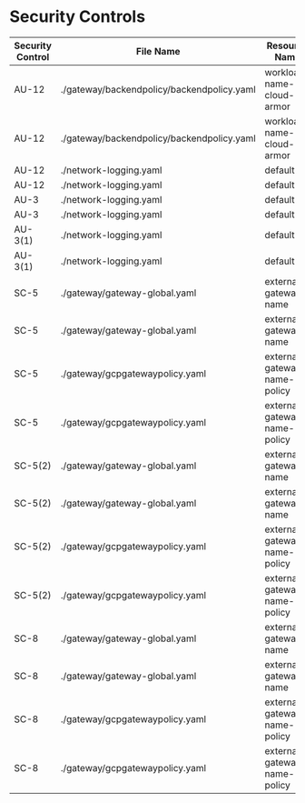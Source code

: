 # Security Controls

<!-- BEGINNING OF SECURITY CONTROLS LIST -->
|Security Control|File Name|Resource Name|
|---|---|---|
|AU-12|./gateway/backendpolicy/backendpolicy.yaml|workload-name-cloud-armor|
|AU-12|./gateway/backendpolicy/backendpolicy.yaml|workload-name-cloud-armor|
|AU-12|./network-logging.yaml|default|
|AU-12|./network-logging.yaml|default|
|AU-3|./network-logging.yaml|default|
|AU-3|./network-logging.yaml|default|
|AU-3(1)|./network-logging.yaml|default|
|AU-3(1)|./network-logging.yaml|default|
|SC-5|./gateway/gateway-global.yaml|external-gateway-name|
|SC-5|./gateway/gateway-global.yaml|external-gateway-name|
|SC-5|./gateway/gcpgatewaypolicy.yaml|external-gateway-name-policy|
|SC-5|./gateway/gcpgatewaypolicy.yaml|external-gateway-name-policy|
|SC-5(2)|./gateway/gateway-global.yaml|external-gateway-name|
|SC-5(2)|./gateway/gateway-global.yaml|external-gateway-name|
|SC-5(2)|./gateway/gcpgatewaypolicy.yaml|external-gateway-name-policy|
|SC-5(2)|./gateway/gcpgatewaypolicy.yaml|external-gateway-name-policy|
|SC-8|./gateway/gateway-global.yaml|external-gateway-name|
|SC-8|./gateway/gateway-global.yaml|external-gateway-name|
|SC-8|./gateway/gcpgatewaypolicy.yaml|external-gateway-name-policy|
|SC-8|./gateway/gcpgatewaypolicy.yaml|external-gateway-name-policy|

<!-- END OF SECURITY CONTROLS LIST -->
